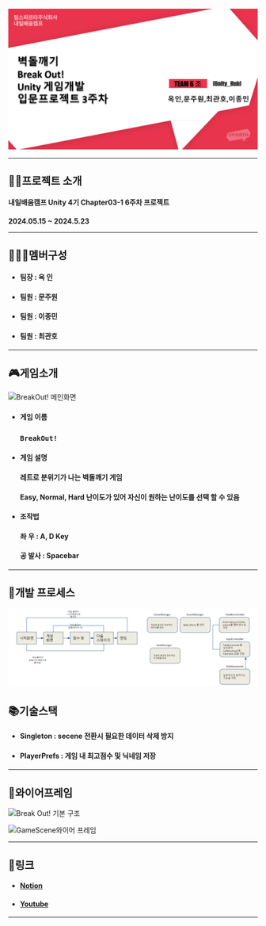 ![입문프로젝트 3주차](https://github.com/S014RMoonJuWon/A-6_BrickOut/blob/main/%EC%9E%85%EB%AC%B8%ED%94%84%EB%A1%9C%EC%A0%9D%ED%8A%B8%203%EC%A3%BC%EC%B0%A8.png)

---
## 👨‍🏫프로젝트 소개
<h4>내일배움캠프 Unity 4기 Chapter03-1 6주차 프로젝트

<h4>2024.05.15 ~ 2024.5.23
  
---
## 👨‍👨‍👦멤버구성
- <h4>팀장 : 옥 인
- <h4>팀원 : 문주원
- <h4>팀원 : 이종민
- <h4>팀원 : 최관호
---
## 🎮게임소개
![BreakOut! 메인화면](https://github.com/S014RMoonJuWon/A-6_BrickOut/assets/167048223/cbd4b2cd-95f8-4ebf-a8df-0be52474b10f)

- #### 게임 이름
  ### `BreakOut!`
- <h4>게임 설명 
  <h4>레트로 분위기가 나는 벽돌깨기 게임
  <h4>Easy, Normal, Hard 난이도가 있어 자신이 원하는 난이도를 선택 할 수 있음
- <h4>조작법
  <h4>좌 우 : A, D Key
  <h4>공 발사 : Spacebar
---
## 🔧개발 프로세스
![프로젝트 개발 프로세스](https://github.com/S014RMoonJuWon/A-6_BrickOut/blob/main/%ED%94%84%EB%A1%9C%EC%A0%9D%ED%8A%B8%20%EA%B0%9C%EB%B0%9C%20%ED%94%84%EB%A1%9C%EC%84%B8%EC%8A%A4.png)
## 📚️기술스택
- <h4>Singleton : secene 전환시 필요한 데이터 삭제 방지
- <h4>PlayerPrefs : 게임 내 최고점수 및 닉네임 저장
---
## 📁와이어프레임
![Break Out! 기본 구조](https://github.com/S014RMoonJuWon/A-6_BrickOut/assets/167048223/786b2d32-988d-4fdb-a762-f7615845ec7e)

![GameScene와이어 프레임](https://github.com/S014RMoonJuWon/A-6_BrickOut/assets/167048223/048dddc9-4d9d-4bb5-a34f-15ff0941c40f)

---
## 📎링크
- #### [Notion](https://www.notion.so/teamsparta/6nity_Hub-0afde3dd9b0c4a8bb4a0de937d63e48c)
- #### [Youtube](https://youtu.be/EYKIOSQ0Zwg)
---
